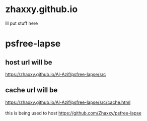 # zhaxxy.github.io
Ill put stuff here

# psfree-lapse
## host url will be
https://zhaxxy.github.io/Al-Azif/psfree-lapse/src
## cache url will be
https://zhaxxy.github.io/Al-Azif/psfree-lapse/src/cache.html
<br><br>
this is being used to host https://github.com/Zhaxxy/psfree-lapse
